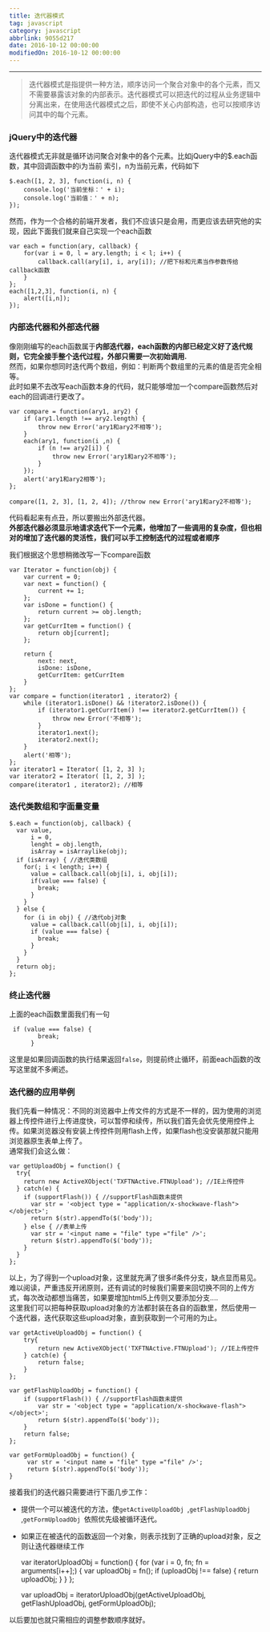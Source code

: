 ```yaml
---
title: 迭代器模式
tag: javascript
category: javascript
abbrlink: 9055d217
date: 2016-10-12 00:00:00
modifiedOn: 2016-10-12 00:00:00
---
```

* * *
> 迭代器模式是指提供一种方法，顺序访问一个聚合对象中的各个元素，而又不需要暴露该对象的内部表示。迭代器模式可以把迭代的过程从业务逻辑中分离出来，在使用迭代器模式之后，即使不关心内部构造，也可以按顺序访问其中的每个元素。

### jQuery中的迭代器

迭代器模式无非就是循环访问聚合对象中的各个元素。比如jQuery中的$.each函数，其中回调函数中的i为当前 索引，n为当前元素，代码如下

    
    
    $.each([1, 2, 3], function(i, n) {
        console.log('当前坐标：' + i);
        console.log('当前值：' + n);
    });

然而，作为一个合格的前端开发者，我们不应该只是会用，而更应该去研究他的实现，因此下面我们就来自己实现一个each函数

    
    
    var each = function(ary, callback) {
        for(var i = 0, l = ary.length; i < l; i++) {
            callback.call(ary[i], i, ary[i]); //把下标和元素当作参数传给callback函数
        }
    };
    each([1,2,3], function(i, n) {
        alert([i,n]);
    });

### 内部迭代器和外部迭代器

像刚刚编写的each函数属于**内部迭代器，each函数的内部已经定义好了迭代规则，它完全接手整个迭代过程，外部只需要一次初始调用.**  
然而，如果你想同时迭代两个数组，例如：判断两个数组里的元素的值是否完全相等。  
此时如果不去改写each函数本身的代码，就只能够增加一个compare函数然后对each的回调进行更改了。

    
    
    var compare = function(ary1, ary2) {
        if (ary1.length !== ary2.length) {
            throw new Error('ary1和ary2不相等');
        }
        each(ary1, function(i ,n) {
            if (n !== ary2[i]) {
                throw new Error('ary1和ary2不相等');
            }
        });
        alert('ary1和ary2相等');
    };
    
    compare([1, 2, 3], [1, 2, 4]); //throw new Error('ary1和ary2不相等');

代码看起来有点丑，所以要搬出外部迭代器。  
**外部迭代器必须显示地请求迭代下一个元素，他增加了一些调用的复杂度，但也相对的增加了迭代器的灵活性，我们可以手工控制迭代的过程或者顺序**

我们根据这个思想稍微改写一下compare函数

    
    
    var Iterator = function(obj) {
        var current = 0;
        var next = function() {
            current += 1;
        };
        var isDone = function() {
            return current >= obj.length;
        };
        var getCurrItem = function() {
            return obj[current];
        };
    
        return {
            next: next,
            isDone: isDone,
            getCurrItem: getCurrItem
        }
    };
    var compare = function(iterator1 , iterator2) {
        while (iterator1.isDone() && !iterator2.isDone()) {
            if (iterator1.getCurrItem() !== iterator2.getCurrItem()) {
                throw new Error('不相等');
            }
            iterator1.next();
            iterator2.next();
        }
        alert('相等');
    };
    var iterator1 = Iterator( [1, 2, 3] );
    var iterator2 = Iterator( [1, 2, 3] );
    compare(iterator1 , iterator2); //相等

### 迭代类数组和字面量变量

    
    
    $.each = function(obj, callback) {
      var value,
          i = 0,
          lenght = obj.length,
          isArray = isArraylike(obj);
      if (isArray) { //迭代类数组
        for(; i < length; i++) {
          value = callback.call(obj[i], i, obj[i]);
          if(value === false) {
            break;
          }
        }
      } else {
        for (i in obj) { //迭代obj对象
          value = callback.call(obj[i], i, obj[i]);
          if (value === false) {
            break;
          }
        } 
      }
      return obj;
    };

### 终止迭代器

上面的each函数里面我们有一句

    
    
     if (value === false) {
            break;
          }

这里是如果回调函数的执行结果返回`false`，则提前终止循环，前面each函数的改写这里就不多阐述。

### 迭代器的应用举例

我们先看一种情况：不同的浏览器中上传文件的方式是不一样的，因为使用的浏览器上传控件进行上传进度快，可以暂停和续传，所以我们首先会优先使用控件上传。如果浏览器没有安装上传控件则用flash上传，如果flash也没安装那就只能用浏览器原生表单上传了。  
通常我们会这么做：

    
    
    var getUploadObj = function() {
      try{
        return new ActiveXObject('TXFTNActive.FTNUpload'); //IE上传控件
      } catch(e) {
        if (supportFlash()) { //supportFlash函数未提供
          var str = '<object type = "application/x-shockwave-flash"></object>';
          return $(str).appendTo($('body'));
        } else { //表单上传
          var str = '<input name = "file" type ="file" />';
          return $(str).appendTo($('body'));
        }
      }
    };

以上，为了得到一个upload对象，这里就充满了很多if条件分支，缺点显而易见。难以阅读，严重违反开闭原则，还有调试的时候我们需要来回切换不同的上传方式，每次改动都想当痛苦，如果要增加html5上传则又要添加分支....  
这里我们可以把每种获取upload对象的方法都封装在各自的函数里，然后使用一个迭代器，迭代获取这些upload对象，直到获取到一个可用的为止。

    
    
    var getActiveUploadObj = function() {
        try{
            return new ActiveXObject('TXFTNActive.FTNUpload'); //IE上传控件
        } catch(e) {
            return false;
        }
    };
    
    var getFlashUploadObj = function() {
        if (supportFlash()) { //supportFlash函数未提供
            var str = '<object type = "application/x-shockwave-flash"></object>';
            return $(str).appendTo($('body'));
        }
        return false;
    };
    
    var getFormUploadObj = function() {
         var str = '<input name = "file" type ="file" />';
         return $(str).appendTo($('body'));
    }

接着我们的迭代器只需要进行下面几步工作：

  * 提供一个可以被迭代的方法，使`getActiveUploadObj `,`getFlashUploadObj `,`getFormUploadObj `依照优先级被循环迭代。

  * 如果正在被迭代的函数返回一个对象，则表示找到了正确的upload对象，反之则让迭代器继续工作
    
    
    var iteratorUploadObj = function() {
        for (var i = 0, fn; fn = arguments[i++];) {
            var uploadObj = fn();
            if (uploadObj !== false) {
                return uploadObj;
            }
        }
    };
    
    var uploadObj = iteratorUploadObj(getActiveUploadObj, getFlashUploadObj, getFormUploadObj);

以后要加也就只需相应的调整参数顺序就好。

